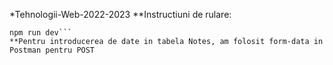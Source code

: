 *Tehnologii-Web-2022-2023
**Instructiuni de rulare:
```npm i express sequelize sqlite3 nodemon multer
npm run dev```
**Pentru introducerea de date in tabela Notes, am folosit form-data in Postman pentru POST
